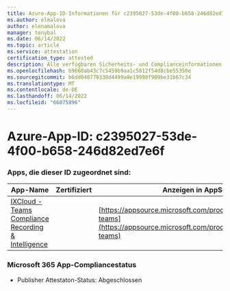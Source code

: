 ```yaml
---
title: Azure-App-ID-Informationen für c2395027-53de-4f00-b658-246d82ed7e6f
ms.author: elmalova
author: elenamalova
manager: tonybal
ms.date: 06/14/2022
ms.topic: article
ms.service: attestation
certification_type: attested
description: Alle verfügbaren Sicherheits- und Complianceinformationen für c2395027-53de-4f00-b658-246d82ed7e6f.
ms.openlocfilehash: b9660ab43c7c5459b9aa1c5812f54d8cbe55350e
ms.sourcegitcommit: b6dd040770330d4499a0e19998f909be31b67c34
ms.translationtype: MT
ms.contentlocale: de-DE
ms.lasthandoff: 06/14/2022
ms.locfileid: "66075896"
---
```

# <a name="azure-app-id-c2395027-53de-4f00-b658-246d82ed7e6f"></a>Azure-App-ID: c2395027-53de-4f00-b658-246d82ed7e6f


### <a name="apps-associated-with-this-id"></a>Apps, die dieser ID zugeordnet sind:
| **App-Name** | **Zertifiziert** | **Anzeigen in AppSource** |
|--------------|---------------|-----------------------|
| [IXCloud - Teams Compliance Recording &amp; Intelligence](../forward/numonix.nmx-teams.md) |  | [https://appsource.microsoft.com/product/office/numonix.nmx-teams](https://appsource.microsoft.com/product/office/numonix.nmx-teams) |

### <a name="microsoft-365-app-compliance-status"></a>Microsoft 365 App-Compliancestatus
- Publisher Attestaton-Status: Abgeschlossen
